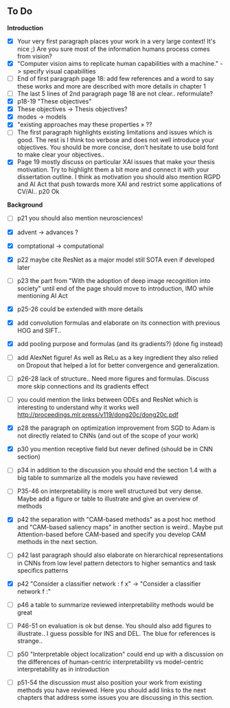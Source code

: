 ## To Do

**Introduction**
- [x] Your very first paragraph places your work in a very large context! It's nice ;) Are you sure most of the information humans process comes from vision?
- [x] "Computer vision aims to replicate human capabilities with a machine." -> specify visual capabilities
- [ ] End of first paragraph page 18: add few references and a word to say these works and more are described with more details in chapter 1
- [ ] The last 5 lines of 2nd paragraph page 18 are not clear.. reformulate?
- [x] p18-19 "These objectives"
- [x] These objectives -> Thesis objectives?
- [x] modes -> models
- [x] "existing approaches may these properties » ??
- [ ] The first paragraph highlights existing limitations and issues which is good. The rest is I think too verbose and does not well introduce your objectives. You should be more concise, don’t hesitate to use bold font to make clear your objectives..
- [x] Page 19 mostly discuss on particular XAI issues that make your thesis motivation. Try to highlight them a bit more and connect it with your dissertation outline. I think as motivation you should also mention RGPD and AI Act that push towards more XAI and restrict some applications of CV/AI..
p20 Ok

**Background**


- [ ] p21 you should also mention neurosciences!
- [x] advent -> advances ?
- [x] comptational -> computational 
- [x] p22 maybe cite ResNet as a major model still SOTA even if developed later
- [ ] p23 the part from "With the adoption of deep image recognition into society" until end of the page should move to introduction, IMO while mentioning AI Act 
- [x] p25-26 could be extended with more details
- [x] add convolution formulas and elaborate on its connection with previous HOG and SIFT..
- [x] add pooling purpose and formulas (and its gradients?) (done fig instead)
- [ ] add AlexNet figure! As well as ReLu as a key ingredient they also relied on Dropout that helped a lot for better convergence and generalization.
- [ ] p26-28 lack of structure.. Need more figures and formulas. Discuss more skip connections and its gradients effect
- [ ] you could mention the links between ODEs and ResNet which is interesting to understand why it works well http://proceedings.mlr.press/v119/dong20c/dong20c.pdf
- [x] p28 the paragraph on optimization improvement from SGD to Adam is not directly related to CNNs (and out of the scope of your work)
- [x] p30 you mention receptive field but never defined (should be in CNN section)
- [ ] p34 in addition to the discussion you should end the section 1.4 with a big table to summarize all the models you have reviewed
- [ ] P35-46 on interpretability is more well structured but very dense. Maybe add a figure or table to illustrate and give an overview of methods
- [x] p42 the separation with "CAM-based methods" as a post hoc method and "CAM-based saliency maps" in another section is weird.. Maybe put Attention-based before CAM-based and specify you develop CAM methods in the next section. 
- [ ] p42 last paragraph should also elaborate on hierarchical representations in CNNs from low level pattern detectors to higher semantics and task specifics patterns
- [x] p42 "Consider a classifier network : f x" -> "Consider a classifier network f :" 
- [ ] p46 a table to summarize reviewed interpretability methods would be great 
- [ ] P46-51 on evaluation is ok but dense. You should also add figures to illustrate.. I guess possible for INS and DEL. The blue for references is strange.. 
- [ ] p50 "Interpretable object localization" could end up with a discussion on the differences of human-centric interpretability vs model-centric interpretability as in introduction 
- [ ] p51-54 the discussion must also position your work from existing methods you have reviewed. Here you should add links to the next chapters that address some issues you are discussing in this section.


